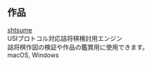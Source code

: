 ## 作品

[shtsume](https://github.com/hkijin/shtsume/releases/tag/v1.0.0)  
USIプロトコル対応詰将棋検討用エンジン  
詰将棋作図の検証や作品の鑑賞用に使用できます。  
macOS, Windows  
